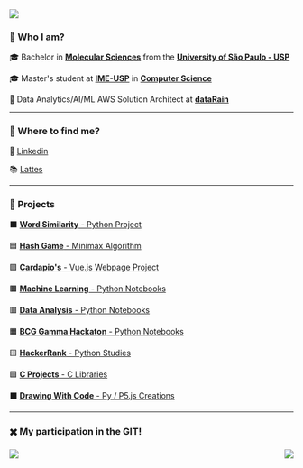 [comment]: <> (Page)

<img src="https://img.shields.io/static/v1?label=Overview&message=LucasNSequeira&color=f8efd4&style=for-the-badge&logo=GitHub">


### 💁 Who I am?

🎓 Bachelor in [**Molecular Sciences**](http://www.cecm.usp.br/) from the [**University of São Paulo - USP**](https://www5.usp.br/)<br/>
  
🎓 Master's student at [**IME-USP**](https://www.ime.usp.br/) in [**Computer Science**](https://www.ime.usp.br/dcc/)<br/>

💼 Data Analytics/AI/ML AWS Solution Architect at [**dataRain**](https://www.datarain.com.br/)<br/>

---

### 🥽 Where to find me?

👔 [Linkedin](https://www.linkedin.com/in/lucasnseq/)<br/>

📚 [Lattes](http://lattes.cnpq.br/8818674058920114)<br/>

---

### 🌈 Projects

⬛ [**Word Similarity** - Python Project](https://github.com/lucasns97/word_ps)<br/>

🟦 [**Hash Game** - Minimax Algorithm](https://github.com/lucasns97/ex_jogo_da_velha)<br/>

🟪 [**Cardapio's** - Vue.js Webpage Project](https://github.com/lucasns97/cardapio-s)<br/>

🟫 [**Machine Learning** - Python Notebooks](https://github.com/lucasns97/ml_notebooks)<br/>

🟥 [**Data Analysis** - Python Notebooks](https://github.com/lucasns97/data_analysis)<br/>

🟧 [**BCG Gamma Hackaton** - Python Notebooks](https://github.com/lucasns97/hackaton_bcggamma)<br/>

🟨 [**HackerRank** - Python Studies](https://github.com/lucasns97/hackerrank)<br/>

🟩 [**C Projects** - C Libraries](https://github.com/lucasns97/c_projects)<br/>

⬛ [**Drawing With Code** - Py / P5.js Creations](https://github.com/lucasns97/hackerrank)<br/>


---

### ✖️ My participation in the GIT!
<img align="left" src="https://github-readme-stats.vercel.app/api/top-langs/?username=lucasns97&theme=dracula&hide_langs_below=1&title_color=783c00&text_color=af552e&icon_color=783c00&bg_color=f8efd4&cache_seconds=2300" />

<img align='right' src="https://github-readme-stats.vercel.app/api?username=lucasns97&show_icons=true&title_color=783c00&text_color=af552e&icon_color=783c00&bg_color=f8efd4&cache_seconds=2300">

